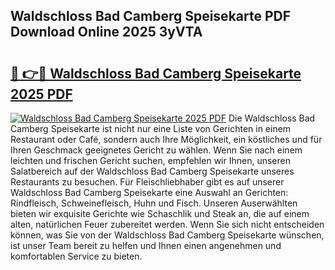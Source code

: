 ## Waldschloss Bad Camberg Speisekarte PDF Download Online 2025 3yVTA

# <h2><a href="http://gc7yg6.nevu.top/?p=Waldschloss+Bad+Camberg+Speisekarte">🔗 👉🔴 Waldschloss Bad Camberg Speisekarte 2025 PDF</a></h2>

[![Waldschloss Bad Camberg Speisekarte 2025 PDF](https://i.imgur.com/dBaPXMq.png)](http://gc7yg6.nevu.top/?p=Waldschloss+Bad+Camberg+Speisekarte)
Die Waldschloss Bad Camberg Speisekarte ist nicht nur eine Liste von Gerichten in einem Restaurant oder Café, sondern auch Ihre Möglichkeit, ein köstliches und für Ihren Geschmack geeignetes Gericht zu wählen. Wenn Sie nach einem leichten und frischen Gericht suchen, empfehlen wir Ihnen, unseren Salatbereich auf der Waldschloss Bad Camberg Speisekarte unseres Restaurants zu besuchen. Für Fleischliebhaber gibt es auf unserer Waldschloss Bad Camberg Speisekarte eine Auswahl an Gerichten: Rindfleisch, Schweinefleisch, Huhn und Fisch. Unseren Auserwählten bieten wir exquisite Gerichte wie Schaschlik und Steak an, die auf einem alten, natürlichen Feuer zubereitet werden. Wenn Sie sich nicht entscheiden können, was Sie von der Waldschloss Bad Camberg Speisekarte wünschen, ist unser Team bereit zu helfen und Ihnen einen angenehmen und komfortablen Service zu bieten.
